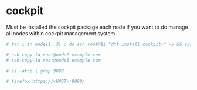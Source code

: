 # cockpit

Must be installed the cockpit package each node if you want to do manage all nodes within cockpit management system.


```bash
# for i in node{1..3} ; do ssh root@$i "dnf install cockpit-* -y && systemctl enable --now cockpit.service && systemctl enable --now cockpit.socket" ; done 

# ssh-copy-id root@node2.example.com
# ssh-copy-id root@node3.example.com

# ss -atnp | grep 9090

# firefox https://<HOST>:9090/

```